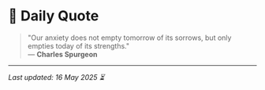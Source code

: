 # 📜 Daily Quote

> "Our anxiety does not empty tomorrow of its sorrows, but only empties today of its strengths."  
> — **Charles Spurgeon**

---

_Last updated: 16 May 2025 ⏳_
